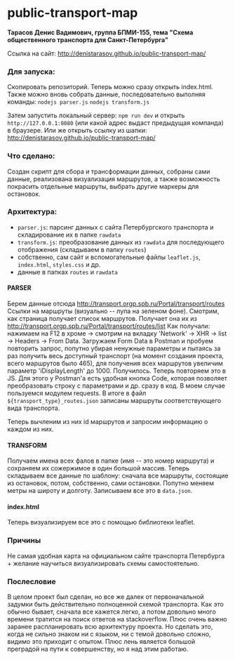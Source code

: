 # public-transport-map

**Тарасов Денис Вадимович, группа БПМИ-155, тема "Схема общественного транспорта для Санкт-Петербурга"**

Ссылка на сайт: http://denistarasov.github.io/public-transport-map/

### Для запуска:
Скопировать репозиторий. Теперь можно сразу открыть index.html. Также можно вновь собрать данные, последовательно выполняя команды:
`nodejs parser.js`
`nodejs transform.js`

Затем запустить локальный сервер: `npm run dev` и открыть `http://127.0.0.1:8080` (или какой адрес выдаст предыдущая компанда) в браузере. Или же открыть ссылку из шапки: http://denistarasov.github.io/public-transport-map/

### Что сделано:
Создан скрипт для сбора и трансформации данных, собраны сами данные, реализована визуализация маршрутов, а также возможность покрасить отдельные маршруты, выбрать другие маркеры для остановок.

### Архитектура:
- `parser.js`: парсинг данных с сайта Петербургского транспорта и складирование их в папке `rawdata`
- `transform.js`: преобразование данных из `rawdata` для последующего отображения (складываем в папку `routes`)
- собственно, сам сайт и вспомогательные файлы `leaflet.js`, `index.html`, `styles.css` и др.
- данные в папках `routes` и `rawdata`

#### PARSER
Берем данные отсюда http://transport.orgp.spb.ru/Portal/transport/routes
Ссылки на маршруты (визуально -- лупа на зеленом фоне).
Смотрим, как страница получает список маршрутов.
Получает она их из http://transport.orgp.spb.ru/Portal/transport/routes/list
Как получали: нажимаем на F12 в хроме -> смотрим на вкладку 'Network' -> XHR -> list -> Headers -> From Data.
Загружаем Form Data в Postman и пробуем повторить запрос, попутно убирая ненужные параметры и пытаясь за раз получить весь доступный транспорт (на момент создания проекта, всего маршрутов было 465), для получения всех маршрутов увеличим параметр 'iDisplayLength' до 1000.
Получилось. Теперь повторяем это в JS. Для этого у Postman'а есть удобная кнопка Code, которая позволяет преобразовать строку с параметрами и др. сразу в код. В моем случае пользуемся модулем requests.
В итоге в файл `${transport_type}_routes.json` записаны маршруты соответствующего вида транспорта.

Теперь вычленим из них id маршрутов и запросим информацию о каждом из них.

#### TRANSFORM
Получаем имена всех фалов в папке (имя -- это номер маршрута) и сохраняем их сожержимое в один большой массив.
Теперь складываем все данные по шаблону: сначала все маршруты, состоящие из остановок, потом, собственно, сами остановки.
Попутно меняем метры на широту и долготу.
Записываем все это в `data.json`.

#### index.html
Теперь визуализируем все это с помощью библиотеки leaflet.

### Причины
Не самая удобная карта на официальном сайте транспорта Петербурга + желание научиться визуализировать схемы самостоятельно.

### Послесловие

В целом проект был сделан, но все же далек от первоначальной задумки быть действительно полноценной схемой транспорта. Как это обычно бывает, сначала все кажется легко, а потом довольно много времени тратится на поиск ответов на stackoverflow. Плюс очень важно заранее распланировать всю архитектуру проекта. Но сделать это, когда не сильно знаком ни с языком, ни с темой довольно сложно, видимо это приходит с опытом. Плюс лень является большой преградой на пути к совершенству, но я над этим работаю.